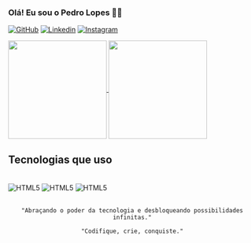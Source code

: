 ### Olá! Eu sou o Pedro Lopes 👨‍💻

[![GitHub](https://img.shields.io/badge/GitHub-100000?style=for-the-badge&logo=github&logoColor=white)](https://github.com/pedrolopesdeveloper)
[![Linkedin](https://img.shields.io/badge/LinkedIn-0077B5?style=for-the-badge&logo=linkedin&logoColor=white)](https://www.linkedin.com/in/pedro-henrique-631771268/)
[![Instagram](https://img.shields.io/badge/Instagram-E4405F?style=for-the-badge&logo=instagram&logoColor=white)](https://www.instagram.com/__ph.16/)

<a href="https://github.com/pedrolopesdeveloper">
  <img height=200 align="center" src="https://github-readme-stats.vercel.app/api?username=pedrolopesdeveloper&show_icons=true&theme=dark" />
</a>
<a href="https://github.com/pedrolopesdeveloper">
  <img height=200 align="center" src="https://github-readme-stats.vercel.app/api/top-langs/?username=pedrolopesdeveloper&layout=compact" />
</a>

## Tecnologias que uso

<div style="display: inline_block"><br/>
    <img align="center" alt="HTML5" src="https://img.shields.io/badge/HTML5-E34F26?style=for-the-badge&logo=html5&logoColor=white">
    <img align="center" alt="HTML5" src="https://img.shields.io/badge/CSS3-1572B6?style=for-the-badge&logo=css3&logoColor=white">
    <img align="center" alt="HTML5" src="https://img.shields.io/badge/JavaScript-F7DF1E?style=for-the-badge&logo=javascript&logoColor=black">
</div><br>

<div align="center">

    "Abraçando o poder da tecnologia e desbloqueando possibilidades infinitas."
    
    "Codifique, crie, conquiste."
    
<div>


